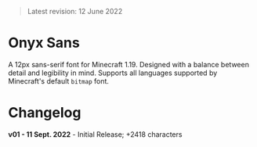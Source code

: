> Latest revision: 12 June 2022

# Onyx Sans
A 12px sans-serif font for Minecraft 1.19. Designed with a balance between detail and legibility in mind. Supports all languages supported by Minecraft's default `bitmap` font.

# Changelog
**v01 - 11 Sept. 2022** - Initial Release; +2418 characters
